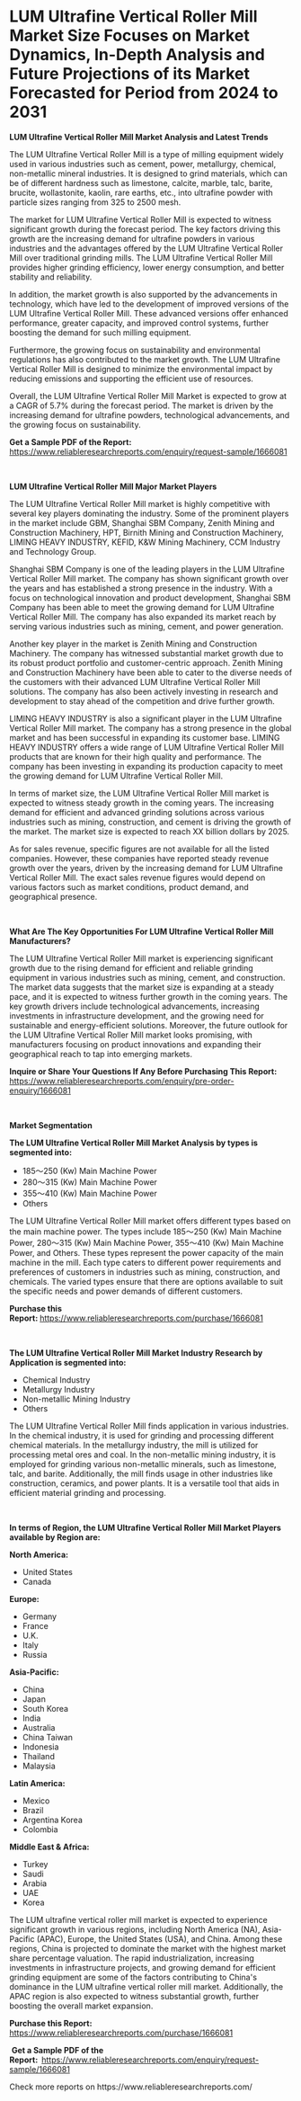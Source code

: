 <p><h1>LUM Ultrafine Vertical Roller Mill Market Size Focuses on Market Dynamics, In-Depth Analysis and Future Projections of its Market Forecasted for Period from 2024 to 2031</h1></p><p><strong>LUM Ultrafine Vertical Roller Mill Market Analysis and Latest Trends</strong></p>
<p><p>The LUM Ultrafine Vertical Roller Mill is a type of milling equipment widely used in various industries such as cement, power, metallurgy, chemical, non-metallic mineral industries. It is designed to grind materials, which can be of different hardness such as limestone, calcite, marble, talc, barite, brucite, wollastonite, kaolin, rare earths, etc., into ultrafine powder with particle sizes ranging from 325 to 2500 mesh.</p><p>The market for LUM Ultrafine Vertical Roller Mill is expected to witness significant growth during the forecast period. The key factors driving this growth are the increasing demand for ultrafine powders in various industries and the advantages offered by the LUM Ultrafine Vertical Roller Mill over traditional grinding mills. The LUM Ultrafine Vertical Roller Mill provides higher grinding efficiency, lower energy consumption, and better stability and reliability.</p><p>In addition, the market growth is also supported by the advancements in technology, which have led to the development of improved versions of the LUM Ultrafine Vertical Roller Mill. These advanced versions offer enhanced performance, greater capacity, and improved control systems, further boosting the demand for such milling equipment.</p><p>Furthermore, the growing focus on sustainability and environmental regulations has also contributed to the market growth. The LUM Ultrafine Vertical Roller Mill is designed to minimize the environmental impact by reducing emissions and supporting the efficient use of resources.</p><p>Overall, the LUM Ultrafine Vertical Roller Mill Market is expected to grow at a CAGR of 5.7% during the forecast period. The market is driven by the increasing demand for ultrafine powders, technological advancements, and the growing focus on sustainability.</p></p>
<p><strong>Get a Sample PDF of the Report:&nbsp;</strong> <a href="https://www.reliableresearchreports.com/enquiry/request-sample/1666081">https://www.reliableresearchreports.com/enquiry/request-sample/1666081</a></p>
<p>&nbsp;</p>
<p><strong>LUM Ultrafine Vertical Roller Mill Major Market Players</strong></p>
<p><p>The LUM Ultrafine Vertical Roller Mill market is highly competitive with several key players dominating the industry. Some of the prominent players in the market include GBM, Shanghai SBM Company, Zenith Mining and Construction Machinery, HPT, Birnith Mining and Construction Machinery, LIMING HEAVY INDUSTRY, KEFID, K&W Mining Machinery, CCM Industry and Technology Group.</p><p>Shanghai SBM Company is one of the leading players in the LUM Ultrafine Vertical Roller Mill market. The company has shown significant growth over the years and has established a strong presence in the industry. With a focus on technological innovation and product development, Shanghai SBM Company has been able to meet the growing demand for LUM Ultrafine Vertical Roller Mill. The company has also expanded its market reach by serving various industries such as mining, cement, and power generation.</p><p>Another key player in the market is Zenith Mining and Construction Machinery. The company has witnessed substantial market growth due to its robust product portfolio and customer-centric approach. Zenith Mining and Construction Machinery have been able to cater to the diverse needs of the customers with their advanced LUM Ultrafine Vertical Roller Mill solutions. The company has also been actively investing in research and development to stay ahead of the competition and drive further growth.</p><p>LIMING HEAVY INDUSTRY is also a significant player in the LUM Ultrafine Vertical Roller Mill market. The company has a strong presence in the global market and has been successful in expanding its customer base. LIMING HEAVY INDUSTRY offers a wide range of LUM Ultrafine Vertical Roller Mill products that are known for their high quality and performance. The company has been investing in expanding its production capacity to meet the growing demand for LUM Ultrafine Vertical Roller Mill.</p><p>In terms of market size, the LUM Ultrafine Vertical Roller Mill market is expected to witness steady growth in the coming years. The increasing demand for efficient and advanced grinding solutions across various industries such as mining, construction, and cement is driving the growth of the market. The market size is expected to reach XX billion dollars by 2025.</p><p>As for sales revenue, specific figures are not available for all the listed companies. However, these companies have reported steady revenue growth over the years, driven by the increasing demand for LUM Ultrafine Vertical Roller Mill. The exact sales revenue figures would depend on various factors such as market conditions, product demand, and geographical presence.</p></p>
<p>&nbsp;</p>
<p><strong>What Are The Key Opportunities For LUM Ultrafine Vertical Roller Mill Manufacturers?</strong></p>
<p><p>The LUM Ultrafine Vertical Roller Mill market is experiencing significant growth due to the rising demand for efficient and reliable grinding equipment in various industries such as mining, cement, and construction. The market data suggests that the market size is expanding at a steady pace, and it is expected to witness further growth in the coming years. The key growth drivers include technological advancements, increasing investments in infrastructure development, and the growing need for sustainable and energy-efficient solutions. Moreover, the future outlook for the LUM Ultrafine Vertical Roller Mill market looks promising, with manufacturers focusing on product innovations and expanding their geographical reach to tap into emerging markets.</p></p>
<p><strong>Inquire or Share Your Questions If Any Before Purchasing This Report:</strong> <a href="https://www.reliableresearchreports.com/enquiry/pre-order-enquiry/1666081">https://www.reliableresearchreports.com/enquiry/pre-order-enquiry/1666081</a></p>
<p>&nbsp;</p>
<p><strong>Market Segmentation</strong></p>
<p><strong>The LUM Ultrafine Vertical Roller Mill Market Analysis by types is segmented into:</strong></p>
<p><ul><li>185～250 (Kw) Main Machine Power</li><li>280～315 (Kw) Main Machine Power</li><li>355～410 (Kw) Main Machine Power</li><li>Others</li></ul></p>
<p><p>The LUM Ultrafine Vertical Roller Mill market offers different types based on the main machine power. The types include 185～250 (Kw) Main Machine Power, 280～315 (Kw) Main Machine Power, 355～410 (Kw) Main Machine Power, and Others. These types represent the power capacity of the main machine in the mill. Each type caters to different power requirements and preferences of customers in industries such as mining, construction, and chemicals. The varied types ensure that there are options available to suit the specific needs and power demands of different customers.</p></p>
<p><strong>Purchase this Report:&nbsp;</strong><a href="https://www.reliableresearchreports.com/purchase/1666081">https://www.reliableresearchreports.com/purchase/1666081</a></p>
<p>&nbsp;</p>
<p><strong>The LUM Ultrafine Vertical Roller Mill Market Industry Research by Application is segmented into:</strong></p>
<p><ul><li>Chemical Industry</li><li>Metallurgy Industry</li><li>Non-metallic Mining Industry</li><li>Others</li></ul></p>
<p><p>The LUM Ultrafine Vertical Roller Mill finds application in various industries. In the chemical industry, it is used for grinding and processing different chemical materials. In the metallurgy industry, the mill is utilized for processing metal ores and coal. In the non-metallic mining industry, it is employed for grinding various non-metallic minerals, such as limestone, talc, and barite. Additionally, the mill finds usage in other industries like construction, ceramics, and power plants. It is a versatile tool that aids in efficient material grinding and processing.</p></p>
<p>&nbsp;</p>
<p><strong>In terms of Region, the LUM Ultrafine Vertical Roller Mill Market Players available by Region are:</strong></p>
<p>
    <p> <strong> North America: </strong>
        <ul>
            <li>United States</li>
            <li>Canada</li>
        </ul>
        </p> 
    <p> <strong> Europe: </strong>
        <ul>
            <li>Germany</li>
            <li>France</li>
            <li>U.K.</li>
            <li>Italy</li>
            <li>Russia</li>
        </ul>
        </p> 
    <p> <strong> Asia-Pacific: </strong>
        <ul>
            <li>China</li>
            <li>Japan</li>
            <li>South Korea</li>
            <li>India</li>
            <li>Australia</li>
            <li>China Taiwan</li>
            <li>Indonesia</li>
            <li>Thailand</li>
            <li>Malaysia</li>
        </ul>
        </p> 
    <p> <strong> Latin America: </strong>
        <ul>
            <li>Mexico</li>
            <li>Brazil</li>
            <li>Argentina Korea</li>
            <li>Colombia</li>
        </ul>
        </p> 
    <p> <strong> Middle East & Africa: </strong>
        <ul>
            <li>Turkey</li>
            <li>Saudi</li>
            <li>Arabia</li>
            <li>UAE</li>
            <li>Korea</li>
        </ul>
    </p>
    </p>
<p><p>The LUM ultrafine vertical roller mill market is expected to experience significant growth in various regions, including North America (NA), Asia-Pacific (APAC), Europe, the United States (USA), and China. Among these regions, China is projected to dominate the market with the highest market share percentage valuation. The rapid industrialization, increasing investments in infrastructure projects, and growing demand for efficient grinding equipment are some of the factors contributing to China's dominance in the LUM ultrafine vertical roller mill market. Additionally, the APAC region is also expected to witness substantial growth, further boosting the overall market expansion.</p></p>
<p><strong>Purchase this Report: </strong><a href="https://www.reliableresearchreports.com/purchase/1666081">https://www.reliableresearchreports.com/purchase/1666081</a></p>
<p>&nbsp;<strong>Get a Sample PDF of the Report:&nbsp;&nbsp;</strong><a href="https://www.reliableresearchreports.com/enquiry/request-sample/1666081">https://www.reliableresearchreports.com/enquiry/request-sample/1666081</a></p>
<p><strong></strong></p>
<p>Check more reports on https://www.reliableresearchreports.com/</p>